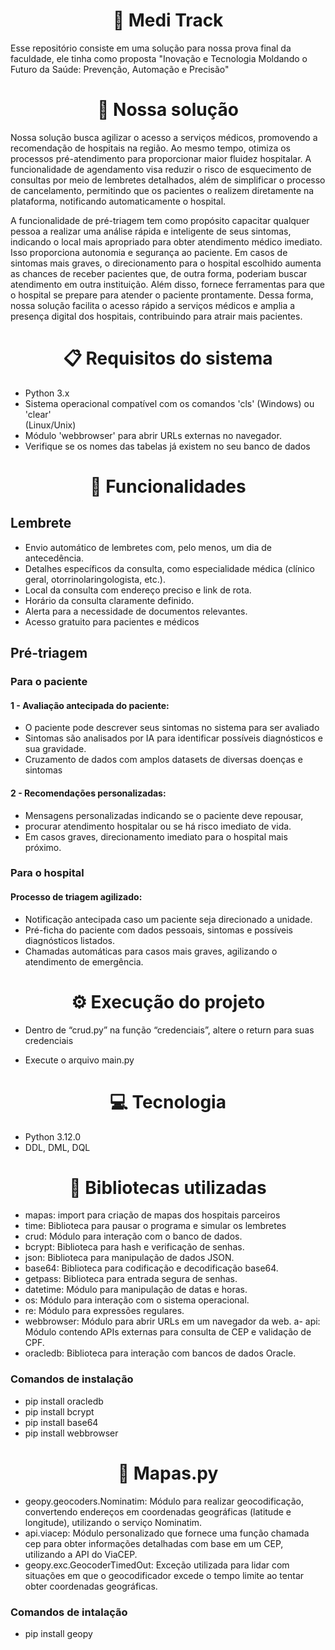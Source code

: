 <h1 align="center">🏣 Medi Track</h1>

Esse repositório consiste em uma solução para nossa prova final da faculdade, ele tinha como proposta "Inovação e Tecnologia Moldando o Futuro da Saúde: Prevenção, Automação e Precisão"

<h1 align="center">🚀 Nossa solução</h1>

Nossa solução busca agilizar o acesso a serviços médicos, promovendo a recomendação de hospitais na região. Ao mesmo tempo, otimiza os processos pré-atendimento para proporcionar maior fluidez hospitalar. A funcionalidade de agendamento visa reduzir o risco de esquecimento de consultas por meio de lembretes detalhados, além de simplificar o processo de cancelamento, permitindo que os pacientes o realizem diretamente na plataforma, notificando automaticamente o hospital.

A funcionalidade de pré-triagem tem como propósito capacitar qualquer pessoa a realizar uma análise rápida e inteligente de seus sintomas, indicando o local mais apropriado para obter atendimento médico imediato. Isso proporciona autonomia e segurança ao paciente. Em casos de sintomas mais graves, o direcionamento para o hospital escolhido aumenta as chances de receber pacientes que, de outra forma, poderiam buscar atendimento em outra instituição. Além disso, fornece ferramentas para que o hospital se prepare para atender o paciente prontamente.
Dessa forma, nossa solução facilita o acesso rápido a serviços médicos e amplia a presença digital dos hospitais, contribuindo para atrair mais pacientes.

<h1 align="center">📋 Requisitos do sistema</h1>

- Python 3.x
- Sistema operacional compatível com os comandos 'cls' (Windows) ou 'clear'  
(Linux/Unix)
- Módulo 'webbrowser' para abrir URLs externas no navegador.
- Verifique se os nomes das tabelas já existem no seu banco de dados 

<h1 align="center">🔧 Funcionalidades</h1>

## Lembrete

- Envio automático de lembretes com, pelo menos, um dia de 
antecedência. 
- Detalhes específicos da consulta, como especialidade médica 
(clínico geral, otorrinolaringologista, etc.). 
- Local da consulta com endereço preciso e link de rota. 
- Horário da consulta claramente definido. 
- Alerta para a necessidade de documentos relevantes. 
- Acesso gratuito para pacientes e médicos

## Pré-triagem

### Para o paciente

#### 1 - Avaliação antecipada do paciente: 

- O paciente pode descrever seus sintomas no sistema para ser 
avaliado 
- Sintomas são analisados por IA para identificar possíveis 
diagnósticos e sua gravidade. 
- Cruzamento de dados com amplos datasets de diversas doenças 
e sintomas 

#### 2 - Recomendações personalizadas: 
- Mensagens personalizadas indicando se o paciente deve repousar, 
- procurar atendimento hospitalar ou se há risco imediato de vida. 
- Em casos graves, direcionamento imediato para o hospital mais 
próximo. 

### Para o hospital

#### Processo de triagem agilizado: 
- Notificação antecipada caso um paciente seja direcionado a 
unidade. 
- Pré-ficha do paciente com dados pessoais, sintomas e possíveis 
diagnósticos listados.  
- Chamadas automáticas para casos mais graves, agilizando o 
atendimento de emergência. 

<h1 align="center">⚙️ Execução do projeto</h1>

- Dentro de “crud.py” na função “credenciais”, altere o return para suas credenciais

- Execute o arquivo main.py  

<h1 align="center">💻 Tecnologia</h1>

- Python 3.12.0 
- DDL, DML, DQL

<h1 align="center">📄 Bibliotecas utilizadas</h1>

- mapas: import para criação de mapas dos hospitais parceiros
- time: Biblioteca para pausar o programa e simular os lembretes
- crud: Módulo para interação com o banco de dados.
- bcrypt: Biblioteca para hash e verificação de senhas.
- json: Biblioteca para manipulação de dados JSON.
- base64: Biblioteca para codificação e decodificação base64.
- getpass: Biblioteca para entrada segura de senhas.
- datetime: Módulo para manipulação de datas e horas.
- os: Módulo para interação com o sistema operacional.
- re: Módulo para expressões regulares.
- webbrowser: Módulo para abrir URLs em um navegador da web.
a- api: Módulo contendo APIs externas para consulta de CEP e validação de CPF.
- oracledb: Biblioteca para interação com bancos de dados Oracle.

### Comandos de instalação
- pip install oracledb 
- pip install bcrypt 
- pip install base64 
- pip install webbrowser 

<h1 align="center">📌 Mapas.py</h1>

-  geopy.geocoders.Nominatim: 
Módulo para realizar geocodificação, 
convertendo endereços em coordenadas geográficas (latitude e longitude), 
utilizando o serviço Nominatim. 
- api.viacep: Módulo personalizado que fornece uma função chamada cep para 
obter informações detalhadas com base em um CEP, utilizando a API do 
ViaCEP.
- geopy.exc.GeocoderTimedOut: Exceção utilizada para lidar com situações em 
que o geocodificador excede o tempo limite ao tentar obter coordenadas 
geográficas. 

### Comandos de intalação
- pip install geopy 
